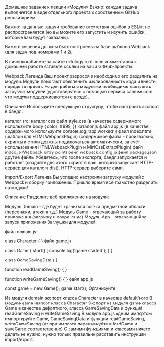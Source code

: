 Домашнее задание к лекции «Модули»
Важно: каждая задача выполняется в виде отдельного проекта с собственным GitHub репозиторием.

Важно: на данные задачи требование отсутствия ошибок в ESLint не распространяется (но вы можете его запустить и изучить ошибки, которые вам будут показаны).

Важно: решения должны быть построены на базе шаблона Webpack (для задач под номерами 1 и 2).

В личном кабинете на сайте netology.ru в поле комментария к домашней работе вставьте ссылки на ваши GitHub-проекты.

Webpack
Легенда
Ваш проект разросся и необходимо его разделить на модули. Модули помогают обеспечить изолированность кода и внести порядок в проект. Но для работы с модулями необходимо настроить загрузчик модулей (удостоверьтесь с помощью сервиса caniuse.com что модули поддерживаются не везде).

Описание
Используйте следующую структуру, чтобы настроить экспорт в бандл:

каталог src:
каталог css
файл style.css (в качестве содержимого используйте body { color: #999; })
каталог js
файл app.js (в качестве содержимого используйте console.log('app worked'))
файл index.html (шаблон для HTMLWebpackPlugin) (содержимое файла - произвольно, скрипты и стили должны подключаться автоматически, за счёт использования HTMLWebpackPlugin и MiniCssExtractPlugin)
файл index.js (Webpack entry point)
файл webpack.config.js
файл package.json
другие файлы
Убедитесь, что после экспорта, бандл запускается и работает (создайте для этого скрипт в npm, который запускает HTTP-сервер для каталога dist). HTTP-сервер выберите сами.

Import/Export
Легенда
Вы успешно настроили загрузку модулей с Webpack и сборку приложения. Пришло время всё грамотно разделить на модули!

Описание
Разделите всё приложение на модули:

Модуль Domain - где будет храниться логика предметной области (персонажи, атаки и т.д.)
Модуль Game - отвечающий за работу приложения (загрузку и сохранение)
Модуль App - отвечающий за запуск приложения
Заглушки для модулей:

файл domain.js:

class Character {
}
файл game.js

class Game {
  start() {
    console.log('game started');
  }
}

class GameSavingData {
}

function readGameSaving() {
}

function writeGameSaving() {
}
файл app.js

const game = new Game();
game.start();
Организуйте:

Из модуля domain экспорт класса Character в качестве default'ного
В модуле game импорт класса Character
Экспорт из модуля game класса Game в качестве дефолтного, класса GameSavingData и функций readGameSaving и writeGameSaving
В модуле app.js одним импортом импортируйте Game, GameSavingData и функции readGameSaving, writeGameSaving (их при импорте переименуйте в loadGame и saveGame соответственно)
С самими функциями и классами ничего делать не нужно, нужно только правильно расставить инструкции import/export.
